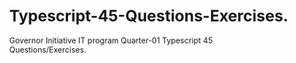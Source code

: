 # Typescript-45-Questions-Exercises.
Governor Initiative IT program Quarter-01 Typescript 45 Questions/Exercises.
